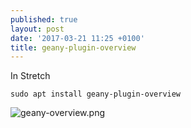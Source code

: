 ```yaml
---
published: true
layout: post
date: '2017-03-21 11:25 +0100'
title: geany-plugin-overview
---
```

In Stretch

    sudo apt install geany-plugin-overview
    
![geany-overview.png]({{site.baseurl}}/media/geany-overview.png)

